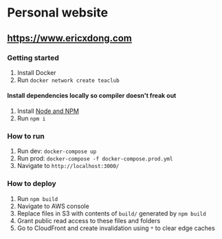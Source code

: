 # Personal website

## https://www.ericxdong.com

### Getting started

1. Install Docker
2. Run `docker network create teaclub`

#### Install dependencies locally so compiler doesn't freak out

1. Install [Node and NPM](https://treehouse.github.io/installation-guides/mac/node-mac.html)
2. Run `npm i`

### How to run

1. Run dev: `docker-compose up`
2. Run prod: `docker-compose -f docker-compose.prod.yml`
3. Navigate to `http://localhost:3000/`

### How to deploy

1. Run `npm build`
2. Navigate to AWS console
3. Replace files in S3 with contents of `build/` generated by `npm build`
4. Grant public read access to these files and folders
4. Go to CloudFront and create invalidation using `*` to clear edge caches